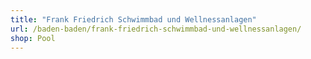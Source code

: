 ```yaml
---
title: "Frank Friedrich Schwimmbad und Wellnessanlagen"
url: /baden-baden/frank-friedrich-schwimmbad-und-wellnessanlagen/
shop: Pool
---
```

